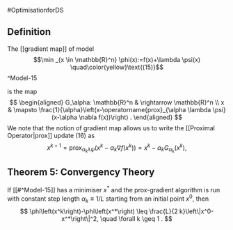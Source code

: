 #OptimisationforDS 
## Definition
The [[gradient map]] of model 
$$\min _{x \in \mathbb{R}^n} \phi(x):=f(x)+\lambda \psi(x) \quad\color{yellow}\text{(15)}$$
^Model-15

is the map
$$
\begin{aligned}
G_\alpha: \mathbb{R}^n & \rightarrow \mathbb{R}^n \\
x & \mapsto \frac{1}{\alpha}\left(x-\operatorname{prox}_{\alpha \lambda \psi}(x-\alpha \nabla f(x))\right) .
\end{aligned}
$$
We note that the notion of gradient map allows us to write the [[Proximal Operator|prox]] update $(16)$ as
$$
x^{k+1}=\operatorname{prox}_{\alpha_k \lambda \psi}\left(x^k-\alpha_k \nabla f\left(x^k\right)\right)=x^k-\alpha_k G_{\alpha_k}\left(x^k\right),
$$

## Theorem 5: Convergency Theory
If [[#^Model-15]] has a minimiser $x^*$ and the prox-gradient algorithm is run with constant step length $\alpha_k \equiv 1 / L$ starting from an initial point $x^0$, then
$$
\phi\left(x^k\right)-\phi\left(x^*\right) \leq \frac{L}{2 k}\left\|x^0-x^*\right\|^2, \quad \forall k \geq 1 .
$$